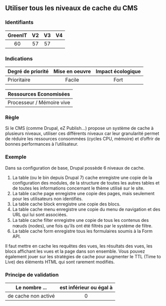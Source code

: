 ## Utiliser tous les niveaux de cache du CMS

### Identifiants

| GreenIT |  V2  |  V3  |  V4  |
|:-------:|:----:|:----:|:----:|
|   60   | 57  | 57  |      |

### Indications

| Degré de priorité |      Mise en oeuvre       |  Impact écologique    | 
|-------------------|:-------------------------:|:---------------------:|
| Prioritaire       |  Facile                   | Fort                  | 


|Ressources Economisées                                      |
|:----------------------------------------------------------:|
|  Processeur / Mémoire vive  |

### Règle

Si le CMS (comme Drupal, eZ Publish...) propose un système de cache à plusieurs niveaux, utiliser ces différents niveaux car leur granularité permet de réduire les ressources consommées (cycles CPU, mémoire) et d’offrir de bonnes performances à l’utilisateur.

### Exemple

Dans sa configuration de base, Drupal possède 6 niveaux de cache.
1.	La table (ou le bin depuis Drupal 7) cache enregistre une copie de la configuration des modules, de la structure de toutes les autres tables et de toutes les informations concernant le thème utilisé sur le site.
2.	La table cache page enregistre une copie des pages, mais seulement pour les utilisateurs non identifiés.
3.	La table cache block enregistre une copie des blocs.
4.	La table cache menu enregistre une copie du menu de navigation et des URL qui lui sont associées.
5.	La table cache ﬁlter enregistre une copie de tous les contenus des nœuds (nodes), une fois qu’ils ont été filtrés par le système de filtre.
6.	La table cache form enregistre tous les formulaires soumis à la Form API.

Il faut mettre en cache les requêtes des vues, les résultats des vues, les blocs affichant les vues et la page dans son ensemble. Vous pouvez également jouer sur les stratégies de cache pour augmenter le TTL (Time to Live) des éléments HTML qui sont rarement modifiés.


### Principe de validation

| Le nombre ...     | est inférieur ou égal à   |  
|-------------------|:-------------------------:|
|  de cache non activé |  0 |
